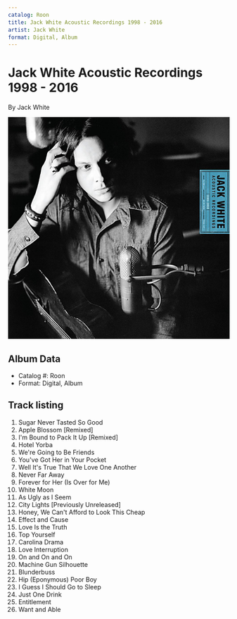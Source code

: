 ```yaml
---
catalog: Roon
title: Jack White Acoustic Recordings 1998 - 2016
artist: Jack White
format: Digital, Album
---
```


# Jack White Acoustic Recordings 1998 - 2016

By Jack White

![](../../assets/albumcovers/Jack_White-Jack_White_Acoustic_Recordings_1998_-_2016.png)

## Album Data

- Catalog #: Roon
- Format: Digital, Album


## Track listing


1. Sugar Never Tasted So Good
2. Apple Blossom [Remixed]
3. I'm Bound to Pack It Up [Remixed]
4. Hotel Yorba
5. We're Going to Be Friends
6. You've Got Her in Your Pocket
7. Well It's True That We Love One Another
8. Never Far Away
9. Forever for Her (Is Over for Me)
10. White Moon
11. As Ugly as I Seem
12. City Lights [Previously Unreleased]
13. Honey, We Can't Afford to Look This Cheap
14. Effect and Cause
15. Love Is the Truth
16. Top Yourself
17. Carolina Drama
18. Love Interruption
19. On and On and On
20. Machine Gun Silhouette
21. Blunderbuss
22. Hip (Eponymous) Poor Boy
23. I Guess I Should Go to Sleep
24. Just One Drink
25. Entitlement
26. Want and Able

